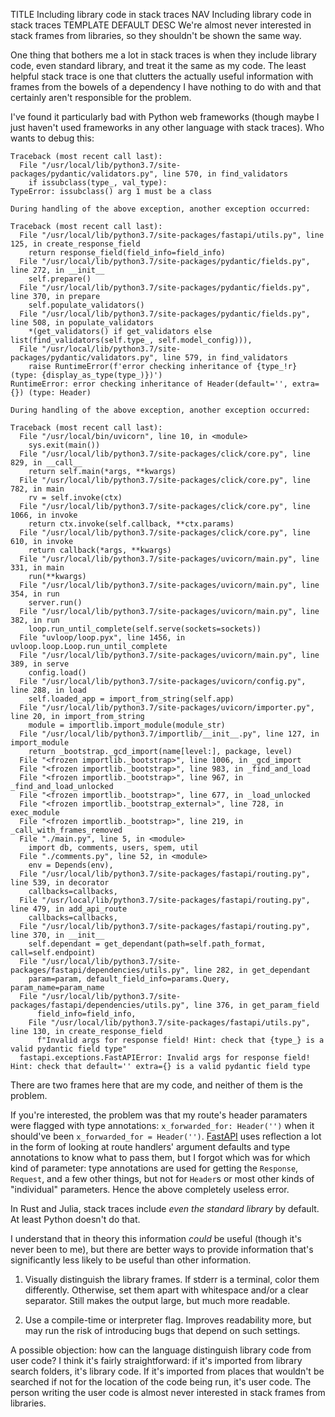 TITLE Including library code in stack traces
NAV Including library code in stack traces
TEMPLATE DEFAULT
DESC We're almost never interested in stack frames from libraries, so they shouldn't be shown the same way.

One thing that bothers me a lot in stack traces is when they include library code, even standard library, and treat it the same as my code. The least helpful stack trace is one that clutters the actually useful information with frames from the bowels of a dependency I have nothing to do with and that certainly aren't responsible for the problem.

I've found it particularly bad with Python web frameworks (though maybe I just haven't used frameworks in any other language with stack traces). Who wants to debug this:
```
Traceback (most recent call last):
  File "/usr/local/lib/python3.7/site-packages/pydantic/validators.py", line 570, in find_validators
    if issubclass(type_, val_type):
TypeError: issubclass() arg 1 must be a class

During handling of the above exception, another exception occurred:

Traceback (most recent call last):
  File "/usr/local/lib/python3.7/site-packages/fastapi/utils.py", line 125, in create_response_field
    return response_field(field_info=field_info)
  File "/usr/local/lib/python3.7/site-packages/pydantic/fields.py", line 272, in __init__
    self.prepare()
  File "/usr/local/lib/python3.7/site-packages/pydantic/fields.py", line 370, in prepare
    self.populate_validators()
  File "/usr/local/lib/python3.7/site-packages/pydantic/fields.py", line 508, in populate_validators
    *(get_validators() if get_validators else list(find_validators(self.type_, self.model_config))),
  File "/usr/local/lib/python3.7/site-packages/pydantic/validators.py", line 579, in find_validators
    raise RuntimeError(f'error checking inheritance of {type_!r} (type: {display_as_type(type_)})')
RuntimeError: error checking inheritance of Header(default='', extra={}) (type: Header)

During handling of the above exception, another exception occurred:

Traceback (most recent call last):
  File "/usr/local/bin/uvicorn", line 10, in <module>
    sys.exit(main())
  File "/usr/local/lib/python3.7/site-packages/click/core.py", line 829, in __call__
    return self.main(*args, **kwargs)
  File "/usr/local/lib/python3.7/site-packages/click/core.py", line 782, in main
    rv = self.invoke(ctx)
  File "/usr/local/lib/python3.7/site-packages/click/core.py", line 1066, in invoke
    return ctx.invoke(self.callback, **ctx.params)
  File "/usr/local/lib/python3.7/site-packages/click/core.py", line 610, in invoke
    return callback(*args, **kwargs)
  File "/usr/local/lib/python3.7/site-packages/uvicorn/main.py", line 331, in main
    run(**kwargs)
  File "/usr/local/lib/python3.7/site-packages/uvicorn/main.py", line 354, in run
    server.run()
  File "/usr/local/lib/python3.7/site-packages/uvicorn/main.py", line 382, in run
    loop.run_until_complete(self.serve(sockets=sockets))
  File "uvloop/loop.pyx", line 1456, in uvloop.loop.Loop.run_until_complete
  File "/usr/local/lib/python3.7/site-packages/uvicorn/main.py", line 389, in serve
    config.load()
  File "/usr/local/lib/python3.7/site-packages/uvicorn/config.py", line 288, in load
    self.loaded_app = import_from_string(self.app)
  File "/usr/local/lib/python3.7/site-packages/uvicorn/importer.py", line 20, in import_from_string
    module = importlib.import_module(module_str)
  File "/usr/local/lib/python3.7/importlib/__init__.py", line 127, in import_module
    return _bootstrap._gcd_import(name[level:], package, level)
  File "<frozen importlib._bootstrap>", line 1006, in _gcd_import
  File "<frozen importlib._bootstrap>", line 983, in _find_and_load
  File "<frozen importlib._bootstrap>", line 967, in _find_and_load_unlocked
  File "<frozen importlib._bootstrap>", line 677, in _load_unlocked
  File "<frozen importlib._bootstrap_external>", line 728, in exec_module
  File "<frozen importlib._bootstrap>", line 219, in _call_with_frames_removed
  File "./main.py", line 5, in <module>
    import db, comments, users, spem, util
  File "./comments.py", line 52, in <module>
    env = Depends(env),
  File "/usr/local/lib/python3.7/site-packages/fastapi/routing.py", line 539, in decorator
    callbacks=callbacks,
  File "/usr/local/lib/python3.7/site-packages/fastapi/routing.py", line 479, in add_api_route
    callbacks=callbacks,
  File "/usr/local/lib/python3.7/site-packages/fastapi/routing.py", line 370, in __init__
    self.dependant = get_dependant(path=self.path_format, call=self.endpoint)
  File "/usr/local/lib/python3.7/site-packages/fastapi/dependencies/utils.py", line 282, in get_dependant
    param=param, default_field_info=params.Query, param_name=param_name
  File "/usr/local/lib/python3.7/site-packages/fastapi/dependencies/utils.py", line 376, in get_param_field
      field_info=field_info,
    File "/usr/local/lib/python3.7/site-packages/fastapi/utils.py", line 130, in create_response_field
      f"Invalid args for response field! Hint: check that {type_} is a valid pydantic field type"
  fastapi.exceptions.FastAPIError: Invalid args for response field! Hint: check that default='' extra={} is a valid pydantic field type
```
There are two frames here that are my code, and neither of them is the problem.

If you're interested, the problem was that my route's header paramaters were flagged with type annotations: `x_forwarded_for: Header('')` when it should've been `x_forwarded_for = Header('')`. [FastAPI](https://fastapi.tiangolo.com) uses reflection a lot in the form of looking at route handlers' argument defaults and type annotations to know what to pass them, but I forgot which was for which kind of parameter: type annotations are used for getting the `Response`, `Request`, and a few other things, but not for `Header`s or most other kinds of "individual" parameters. Hence the above completely useless error.

In Rust and Julia, stack traces include *even the standard library* by default. At least Python doesn't do that.

I understand that in theory this information *could* be useful (though it's never been to me), but there are better ways to provide information that's significantly less likely to be useful than other information.

1. Visually distinguish the library frames. If stderr is a terminal, color them differently. Otherwise, set them apart with whitespace and/or a clear separator. Still makes the output large, but much more readable.

2. Use a compile-time or interpreter flag. Improves readability more, but may run the risk of introducing bugs that depend on such settings.

A possible objection: how can the language distinguish library code from user code? I think it's fairly straightforward: if it's imported from library search folders, it's library code. If it's imported from places that wouldn't be searched if not for the location of the code being run, it's user code. The person writing the user code is almost never interested in stack frames from libraries.
